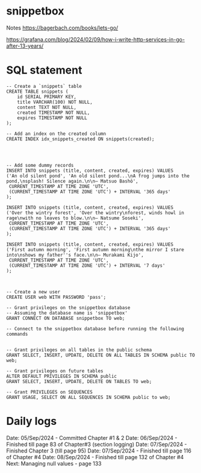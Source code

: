 # snippetbox


Notes
https://bagerbach.com/books/lets-go/


https://grafana.com/blog/2024/02/09/how-i-write-http-services-in-go-after-13-years/


# SQL statement 

```
-- Create a `snippets` table
CREATE TABLE snippets (
    id SERIAL PRIMARY KEY,
    title VARCHAR(100) NOT NULL,
    content TEXT NOT NULL,
    created TIMESTAMP NOT NULL,
    expires TIMESTAMP NOT NULL
);

-- Add an index on the created column
CREATE INDEX idx_snippets_created ON snippets(created);




-- Add some dummy records
INSERT INTO snippets (title, content, created, expires) VALUES 
('An old silent pond', 'An old silent pond...\nA frog jumps into the pond,\nsplash! Silence again.\n\n– Matsuo Bashō', 
 CURRENT_TIMESTAMP AT TIME ZONE 'UTC', 
 (CURRENT_TIMESTAMP AT TIME ZONE 'UTC') + INTERVAL '365 days'
);

INSERT INTO snippets (title, content, created, expires) VALUES 
('Over the wintry forest', 'Over the wintry\nforest, winds howl in rage\nwith no leaves to blow.\n\n– Natsume Soseki', 
 CURRENT_TIMESTAMP AT TIME ZONE 'UTC', 
 (CURRENT_TIMESTAMP AT TIME ZONE 'UTC') + INTERVAL '365 days'
);

INSERT INTO snippets (title, content, created, expires) VALUES 
('First autumn morning', 'First autumn morning\nthe mirror I stare into\nshows my father''s face.\n\n– Murakami Kijo', 
 CURRENT_TIMESTAMP AT TIME ZONE 'UTC', 
 (CURRENT_TIMESTAMP AT TIME ZONE 'UTC') + INTERVAL '7 days'
);



-- Create a new user
CREATE USER web WITH PASSWORD 'pass';

-- Grant privileges on the snippetbox database
-- Assuming the database name is 'snippetbox'
GRANT CONNECT ON DATABASE snippetbox TO web;

-- Connect to the snippetbox database before running the following commands


-- Grant privileges on all tables in the public schema
GRANT SELECT, INSERT, UPDATE, DELETE ON ALL TABLES IN SCHEMA public TO web;

-- Grant privileges on future tables
ALTER DEFAULT PRIVILEGES IN SCHEMA public
GRANT SELECT, INSERT, UPDATE, DELETE ON TABLES TO web;

-- Grant PRIVILEGES on SEQUENCES
GRANT USAGE, SELECT ON ALL SEQUENCES IN SCHEMA public to web;

```




# Daily logs

Date: 05/Sep/2024 - Committed Chapter #1 & 2
Date: 06/Sep/2024 - Finished till page 83 of Chapter#3 (section logging)
Date: 07/Sep/2024 - Finished Chapter 3 (till page 95)
Date: 07/Sep/2024 - Finished till page 116 of Chapter #4
Date: 08/Sep/2024 - Finished till page 132 of Chapter #4
Next: Managing null values   - page 133
